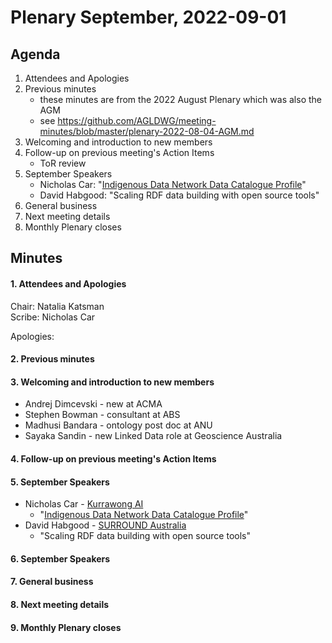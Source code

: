 # Plenary September, 2022-09-01

## Agenda

1. Attendees and Apologies
2. Previous minutes
    * these minutes are from the 2022 August Plenary which was also the AGM
    * see <https://github.com/AGLDWG/meeting-minutes/blob/master/plenary-2022-08-04-AGM.md>
3. Welcoming and introduction to new members
5. Follow-up on previous meeting's Action Items
    * ToR review
6. September Speakers
    * Nicholas Car: "[Indigenous Data Network Data Catalogue Profile](https://linked.data.gov.au/def/idncp/spec)"
    * David Habgood: "Scaling RDF data building with open source tools"
7. General business 
8. Next meeting details
9. Monthly Plenary closes

## Minutes

#### 1. Attendees and Apologies

Chair: Natalia Katsman  
Scribe: Nicholas Car  

Apologies:  

#### 2. Previous minutes

#### 3. Welcoming and introduction to new members

* Andrej Dimcevski - new at ACMA
* Stephen Bowman - consultant at ABS
* Madhusi Bandara - ontology post doc at ANU
* Sayaka Sandin - new Linked Data role at Geoscience Australia

#### 4. Follow-up on previous meeting's Action Items

#### 5. September Speakers

* Nicholas Car - [Kurrawong AI](https://kurrawong.net)
    * "[Indigenous Data Network Data Catalogue Profile](https://linked.data.gov.au/def/idncp/spec)"
* David Habgood - [SURROUND Australia](https://surroundaustralia.com)
    * "Scaling RDF data building with open source tools"

#### 6. September Speakers

#### 7. General business 

#### 8. Next meeting details

#### 9. Monthly Plenary closes
